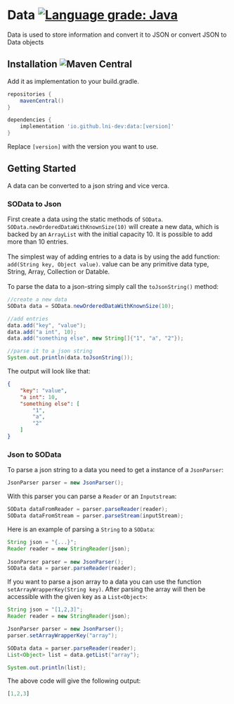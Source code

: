 # Data [![Language grade: Java](https://img.shields.io/lgtm/grade/java/g/Lni-Energy-dev/data.svg?logo=lgtm&logoWidth=18)](https://lgtm.com/projects/g/Lni-Energy-dev/data/context:java)
Data is used to store information and convert it to JSON
or convert JSON to Data objects


## Installation ![Maven Central](https://img.shields.io/maven-central/v/io.github.lni-dev/data?label=current%20newest%20version%3A%20)
Add it as implementation to your build.gradle. 
```groovy
repositories {
    mavenCentral()
}

dependencies {
    implementation 'io.github.lni-dev:data:[version]'
}
```
Replace `[version]` with the version you want to use.

## Getting Started
A data can be converted to a json string and vice verca.
### SOData to Json
First create a data using the static methods of `SOData`. `SOData.newOrderedDataWithKnownSize(10)` will create a new
data, which is backed by an `ArrayList` with the initial capacity 10. It is possible to add more than 10 entries.
<br><br>
The simplest way of adding entries to a data is by using the add function: `add(String key, Object value)`.
value can be any primitive data type, String, Array, Collection or Datable.
<br><br>
To parse the data to a json-string simply call the `toJsonString()` method:
```java
//create a new data
SOData data = SOData.newOrderedDataWithKnownSize(10);

//add entries
data.add("key", "value");
data.add("a int", 10);
data.add("something else", new String[]{"1", "a", "2"});

//parse it to a json string
System.out.println(data.toJsonString());
```

The output will look like that:
```json
{
	"key": "value",
	"a int": 10,
	"something else": [
		"1",
		"a",
		"2"
	]
}
```

### Json to SOData
To parse a json string to a data you need to get a instance of a `JsonParser`:
```java
JsonParser parser = new JsonParser();
```
With this parser you can parse a `Reader` or an `Inputstream`:
```java
SOData dataFromReader = parser.parseReader(reader);
SOData dataFromStream = parser.parseStream(inputStream);
```
Here is an example of parsing a `String` to a `SOData`:
```java
String json = "{...}";
Reader reader = new StringReader(json);
        
JsonParser parser = new JsonParser();
SOData data = parser.parseReader(reader);
```
If you want to parse a json array to a data you can use the function `setArrayWrapperKey(String key)`. After parsing the
array will then be accessible with the given key as a `List<Object>`:
```java
String json = "[1,2,3]";
Reader reader = new StringReader(json);

JsonParser parser = new JsonParser();
parser.setArrayWrapperKey("array");

SOData data = parser.parseReader(reader);
List<Object> list = data.getList("array");

System.out.println(list);
```
The above code will give the following output:
```js
[1,2,3]
```
